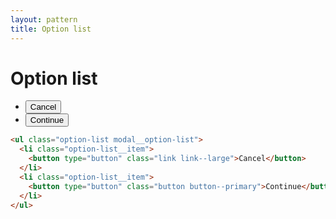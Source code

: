 ```yaml
---
layout: pattern
title: Option list
---
```


<h1>Option list</h1>

<div class="components-preview">

<ul class="option-list modal__option-list">
  <li class="option-list__item">
    <button type="button" class="link link--large">Cancel</button>
  </li>
  <li class="option-list__item">
    <button type="button" class="button button--primary">Continue</button>
  </li>
</ul>

</div>

<div class="components-code" markdown="1">

```html
<ul class="option-list modal__option-list">
  <li class="option-list__item">
    <button type="button" class="link link--large">Cancel</button>
  </li>
  <li class="option-list__item">
    <button type="button" class="button button--primary">Continue</button>
  </li>
</ul>
```

</div>


